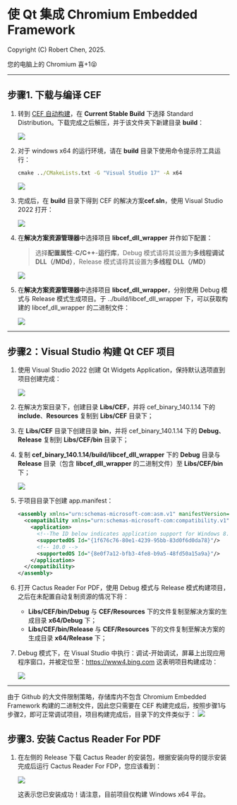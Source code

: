 # 使 Qt 集成 Chromium Embedded Framework

Copyright (C) Robert Chen, 2025.

您的电脑上的 Chromium 喜+1😝

---

## 步骤1. 下载与编译 CEF

1. 转到 [CEF 自动构建](https://cef-builds.spotifycdn.com/index.html)，在 **Current Stable Build** 下选择 Standard Distribution。下载完成之后解压，并于该文件夹下新建目录 **build**：

    ![](Images/Step1.png)

2. 对于 windows x64 的运行环境，请在 **build** 目录下使用命令提示符工具运行：

    ```cmd
    cmake ../CMakeLists.txt -G "Visual Studio 17" -A x64
    ```

    ![](Images/Step2.png)

3. 完成后，在 **build** 目录下得到 CEF 的解决方案**cef.sln**，使用 Visual Studio 2022 打开：

    ![](Images/Step3.png)

4. 在**解决方案资源管理器**中选择项目 **libcef_dll_wrapper** 并作如下配置：

    > 选择**配置属性**-**C/C++**-**运行库**，Debug 模式请将其设置为**多线程调试 DLL（/MDd）**，Release 模式请将其设置为**多线程 DLL（/MD）**

    ![](Images/Step4.png)

5. 在**解决方案资源管理器**中选择项目 **libcef_dll_wrapper**，分别使用 Debug 模式与 Release 模式生成项目。于 ../build/libcef_dll_wrapper 下，可以获取构建的 libcef_dll_wrapper 的二进制文件：

    ![](Images/Step5.png)

---

## 步骤2：Visual Studio 构建 Qt CEF 项目

1. 使用 Visual Studio 2022 创建 Qt Widgets Application，保持默认选项直到项目创建完成：

    ![](Images/Step6.png)

2. 在解决方案目录下，创建目录 **Libs/CEF**，并将 cef_binary_140.1.14 下的 **include**、**Resources** 复制到 **Libs/CEF** 目录下；

3. 在 **Libs/CEF** 目录下创建目录 **bin**，并将 cef_binary_140.1.14 下的 **Debug**、**Release** 复制到 **Libs/CEF/bin** 目录下；

4. 复制 **cef_binary_140.1.14/build/libcef_dll_wrapper** 下的 **Debug** 目录与 **Release** 目录（包含 **libcef_dll_wrapper** 的二进制文件）至 **Libs/CEF/bin** 下；

    ![](Images/Step7.png)

5. 于项目目录下创建 app.manifest：

    ```xml
    <assembly xmlns="urn:schemas-microsoft-com:asm.v1" manifestVersion="1.0">
      <compatibility xmlns="urn:schemas-microsoft-com:compatibility.v1">
        <application>
          <!--The ID below indicates application support for Windows 8.1 -->
          <supportedOS Id="{1f676c76-80e1-4239-95bb-83d0f6d0da78}"/>
          <!-- 10.0 -->
          <supportedOS Id="{8e0f7a12-bfb3-4fe8-b9a5-48fd50a15a9a}"/>
        </application>
      </compatibility>
    </assembly>
    ```

6. 打开 Cactus Reader For PDF，使用 Debug 模式与 Release 模式构建项目，之后在未配置自动复制资源的情况下将： 
    - **Libs/CEF/bin/Debug** 与 **CEF/Resources** 下的文件复制至解决方案的生成目录 **x64/Debug** 下；
    - **Libs/CEF/bin/Release** 与 **CEF/Resources** 下的文件复制至解决方案的生成目录 **x64/Release** 下；

7. Debug 模式下，在 Visual Studio 中执行：调试-开始调试，屏幕上出现应用程序窗口，并被定位至：https://www4.bing.com
   这表明项目构建成功：

    ![](Images/Step8.png)

---

由于 Github 的大文件限制策略，存储库内不包含 Chromium Embedded Framework 构建的二进制文件，因此您只需要在 CEF 构建完成后，按照步骤1与步骤2，即可正常调试项目，项目构建完成后，目录下的文件类似于：
    ![](Images/Step9.png)

## 步骤3. 安装 Cactus Reader For PDF

1. 在左侧的 Release 下载 Cactus Reader 的安装包，根据安装向导的提示安装完成后运行 Cactus Reader For FDP，您应该看到：

    ![](Images/Step10.png)

   这表示您已安装成功！请注意，目前项目仅构建 Windows x64 平台。

